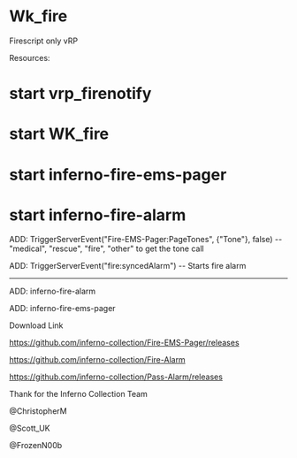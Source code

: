 # Wk_fire
Firescript only vRP

Resources:

# start vrp_firenotify

# start WK_fire

# start inferno-fire-ems-pager

# start inferno-fire-alarm

ADD: TriggerServerEvent("Fire-EMS-Pager:PageTones", {"Tone"}, false) -- "medical", "rescue", "fire", "other"
to get the tone call

ADD: TriggerServerEvent("fire:syncedAlarm") -- Starts fire alarm

--------------------------------------------------------------------------------------------------
ADD: inferno-fire-alarm

ADD: inferno-fire-ems-pager


Download Link

https://github.com/inferno-collection/Fire-EMS-Pager/releases

https://github.com/inferno-collection/Fire-Alarm

https://github.com/inferno-collection/Pass-Alarm/releases



Thank for the Inferno Collection Team

@ChristopherM

@Scott_UK

@FrozenN00b
